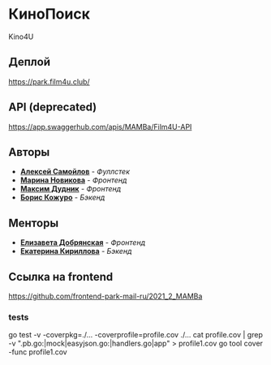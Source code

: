 # КиноПоиск
 Kino4U

 ## Деплой
 
 https://park.film4u.club/

## API (deprecated)

https://app.swaggerhub.com/apis/MAMBa/Film4U-API
 
 
 ## Авторы

 * [**Алексей Самойлов**](https://github.com/tr0llex) - *Фуллстек*
 * [**Марина Новикова**](https://github.com/fillinmar) - *Фронтенд*
 * [**Максим Дудник**](https://github.com/maksongold) - *Фронтенд*
 * [**Борис Кожуро**](https://github.com/BorisKoz) - *Бэкенд*

 ## Менторы
 * [**Елизавета Добрянская**](https://github.com/Betchika99) - *Фронтенд*
 * [**Екатерина Кириллова**](https://github.com/K1ola) - *Бэкенд*

 ## Ссылка на frontend

 https://github.com/frontend-park-mail-ru/2021_2_MAMBa


### tests
go test -v -coverpkg=./... -coverprofile=profile.cov ./...
cat profile.cov | grep -v ".pb.go:\|mock\|easyjson.go:\|handlers.go\|app" > profile1.cov
go tool cover -func profile1.cov